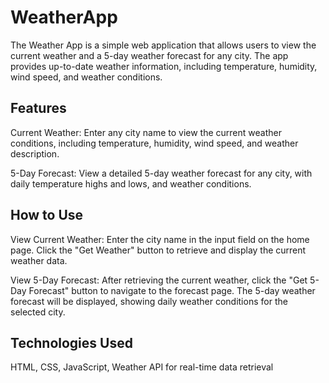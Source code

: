 # WeatherApp
The Weather App is a simple web application that allows users to view the current weather and a 5-day weather forecast for any city. The app provides up-to-date weather information, including temperature, humidity, wind speed, and weather conditions.
## Features
Current Weather: Enter any city name to view the current weather conditions, including temperature, humidity, wind speed, and weather description.

5-Day Forecast: View a detailed 5-day weather forecast for any city, with daily temperature highs and lows, and weather conditions.
## How to Use
View Current Weather: Enter the city name in the input field on the home page.
Click the "Get Weather" button to retrieve and display the current weather data.

View 5-Day Forecast: After retrieving the current weather, click the "Get 5-Day Forecast" button to navigate to the forecast page.
The 5-day weather forecast will be displayed, showing daily weather conditions for the selected city.
## Technologies Used
HTML, CSS, JavaScript,
Weather API for real-time data retrieval
